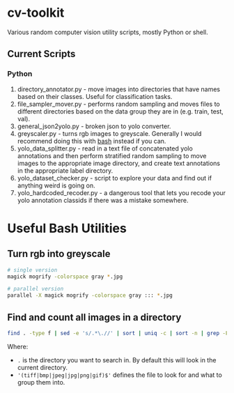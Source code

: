 # cv-toolkit
Various random computer vision utility scripts, mostly Python or shell.

## Current Scripts

### Python
1. directory_annotator.py - move images into directories that have names based on their classes. Useful for classification tasks.
2. file_sampler_mover.py - performs random sampling and moves files to different directories based on the data group they are in (e.g. train, test, val).
3. general_json2yolo.py - broken json to yolo converter.
4. greyscaler.py - turns rgb images to greyscale. Generally I would recommend doing this with [bash](#turn-rgb-into-greyscale) instead if you can.
5. yolo_data_splitter.py - read in a text file of concatenated yolo annotations and then perform stratified random sampling to move images to the appropriate image directory, and create text annotations in the appropriate label directory.
6. yolo_dataset_checker.py - script to explore your data and find out if anything weird is going on.
7. yolo_hardcoded_recoder.py - a dangerous tool that lets you recode your yolo annotation classids if there was a mistake somewhere.

# Useful Bash Utilities

## Turn rgb into greyscale

```bash
# single version
magick mogrify -colorspace gray *.jpg

# parallel version
parallel -X magick mogrify -colorspace gray ::: *.jpg
```

## Find and count all images in a directory

```bash
find . -type f | sed -e 's/.*\.//' | sort | uniq -c | sort -n | grep -Ei '(tiff|bmp|jpeg|jpg|png|gif)$'
```

Where:
- `.` is the directory you want to search in. By default this will look in the current directory.
- `'(tiff|bmp|jpeg|jpg|png|gif)$'` defines the file to look for and what to group them into.
